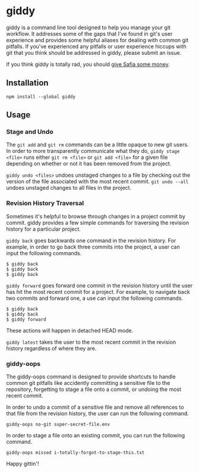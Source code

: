# giddy

giddy is a command line tool designed to help you manage your git workflow.
It addresses some of the gaps that I've found in git's user experience and
provides some helpful aliases for dealing with common git pitfalls. If you've
experienced any pitfalls or user experience hiccups with git that you think
should be addressed in giddy, please submit an issue.

If you think giddy is totally rad, you should 
[give Safia some money](https://www.paypal.me/captainsafia).

## Installation

```
npm install --global giddy
```

## Usage

### Stage and Undo
The `git add` and `git rm` commands can be a little opaque to new git users. In
order to more transparently communicate what they do, `giddy stage <file>` runs
either `git rm <file>` or `git add <file>` for a given file depending on whether
or not it has been removed from the project. 

`giddy undo <files>` undoes unstaged changes to a file by checking out the
version of the file associated with the most recent commit. `git undo --all`
undoes unstaged changes to all files in the project.

### Revision History Traversal
Sometimes it's helpful to browse through changes in a project commit
by commit. giddy provides a few simple commands for traversing the
revision history for a particular project.

`giddy back` goes backwards one command in the revision history. For example,
in order to go back three commits into the project, a user can input the following
commands.

```
$ giddy back
$ giddy back
$ giddy back
```

`giddy forward` goes forward one commit in the revision history until the user
has hit the most recent commit for a project. For example, to navigate back
two commits and forward one, a use can input the following commands.

```
$ giddy back
$ giddy back
$ giddy forward
```

These actions will happen in detached HEAD mode.

`giddy latest` takes the user to the most recent commit in the revision
history regardless of where they are.

### giddy-oops
The giddy-oops command is designed to provide shortcuts to handle common git pitfalls
like accidently committing a sensitive file to the repository, forgetting to stage a
file onto a commit, or undoing the most recent commit.

In order to undo a commit of a sensitive file and remove all references to that file
from the revision history, the user can run the following command.

```
giddy-oops no-git super-secret-file.env
```

In order to stage a file onto an existing commit, you can run the following command.

```
giddy-oops missed i-totally-forgot-to-stage-this.txt
```

Happy gittin'!
